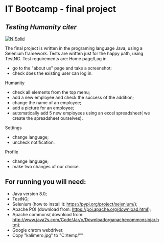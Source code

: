 # IT Bootcamp - final project
## _Testing Humanity citer_

[![N|Solid](https://sait.uncc.edu/sites/sait.uncc.edu/files/image/humanity.jpg)](https://nodesource.com/products/nsolid)

The final project is written in the programing language Java, using a Selenium
framework. Tests are written just for the happy path, using TestNG. Test requirements
are:
Home page/Log in
- go to the "about us" page and take a screenshot;
- check does the existing user can log in.

Humanity
- check all elements from the top menu;
- add a new employee and check the success of the addition;
- change the name of an employee;
- add a picture for an employee;
- automatically add 5 new employees using an excel spreadsheet( we create the
spreadsheet ourselves).

Settings
- change language;
- uncheck notification.

Profile
- change language;
- make two changes of our choice.

## For running you will need:

- Java version 8.0;
- TestNG;
- Selenium (how to install it: https://pypi.org/project/selenium/);
- Apache POI (download from: https://poi.apache.org/download.html);
- Apache commons( download from: http://www.java2s.com/Code/Jar/o/Downloadorgapachecommonsiojar.htm);
- Google chrom webdriver.
- Copy "kalimero.jpg" to "C:/temp/""


